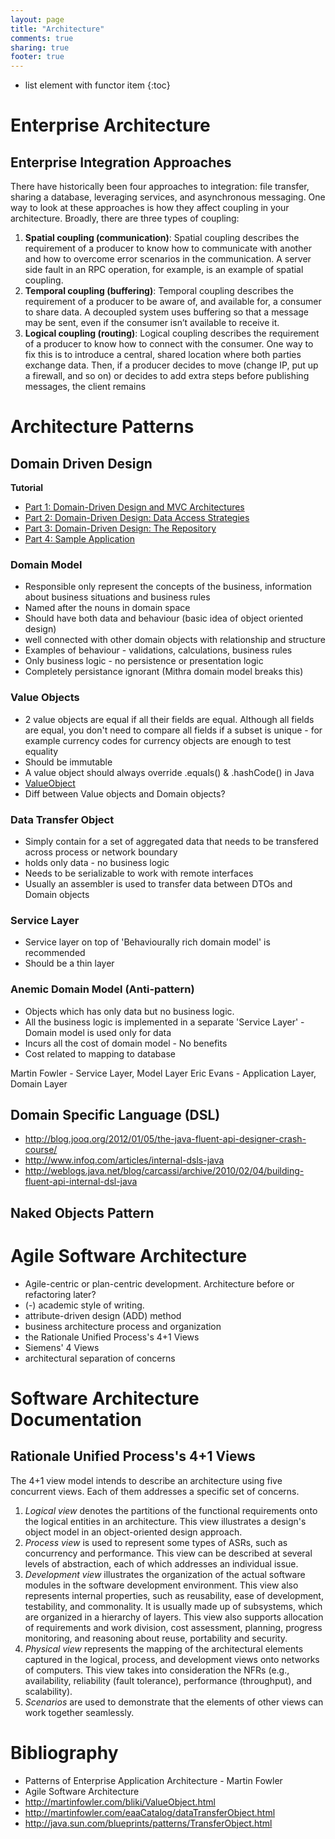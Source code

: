 ```yaml
---
layout: page
title: "Architecture"
comments: true
sharing: true
footer: true
---
```


* list element with functor item
{:toc}


# Enterprise Architecture

## Enterprise Integration Approaches

There have historically been four approaches to integration: file transfer, sharing a database, leveraging services, and asynchronous messaging. One way to look at these approaches is how they affect coupling in your architecture. Broadly, there are three types of coupling:

1. **Spatial coupling (communication)**: Spatial coupling describes the requirement of a producer to know how to communicate with another and how to overcome error scenarios in the communication. A server side fault in an RPC operation, for example, is an example of spatial coupling.
2. **Temporal coupling (buffering)**: Temporal coupling describes the requirement of a producer to be aware of, and available for, a consumer to share data. A decoupled system uses buffering so that a message may be sent, even if the consumer isn’t available to receive it.
3. **Logical coupling (routing)**: Logical coupling describes the requirement of a producer to know how to connect with the consumer. One way to fix this is to introduce a central, shared location where both parties exchange data. Then, if a producer decides to move (change IP, put up a firewall, and so on) or decides to add extra steps before publishing messages, the client remains


# Architecture Patterns

## Domain Driven Design

**Tutorial**

* [Part 1: Domain-Driven Design and MVC Architectures](http://blog.fedecarg.com/2009/03/11/domain-driven-design-and-mvc-architectures/)
* [Part 2: Domain-Driven Design: Data Access Strategies](http://blog.fedecarg.com/2009/03/12/domain-driven-design-and-data-access-strategies/)
* [Part 3: Domain-Driven Design: The Repository](http://blog.fedecarg.com/2009/03/15/domain-driven-design-the-repository/)
* [Part 4: Sample Application](http://blog.fedecarg.com/2009/03/22/domain-driven-design-sample-application/)

### Domain Model

* Responsible only represent the concepts of the business, information about business situations and business rules
* Named after the nouns in domain space
* Should have both data and behaviour (basic idea of object oriented design)
* well connected with other domain objects with relationship and structure
* Examples of behaviour - validations, calculations, business rules
* Only business logic - no persistence or presentation logic
* Completely persistance ignorant (Mithra domain model breaks this)

### Value Objects

* 2 value objects are equal if all their fields are equal. Although all fields are equal, you don't need to compare all fields if a subset is unique - for example currency codes for currency objects are enough to test equality
* Should be immutable
* A value object should always override .equals() & .hashCode() in Java
* [ValueObject](http://c2.com/cgi/wiki?ValueObject)
* Diff between Value objects and Domain objects?

### Data Transfer Object

* Simply contain for a set of aggregated data that needs to be transfered across process or network boundary
* holds only data - no business logic
* Needs to be serializable to work with remote interfaces
* Usually an assembler is used to transfer data between DTOs and Domain objects

### Service Layer

* Service layer on top of 'Behaviourally rich domain model' is recommended
* Should be a thin layer

### Anemic Domain Model (Anti-pattern)

* Objects which has only data but no business logic. 
* All the business logic is implemented in a separate 'Service Layer' - Domain model is used only for data
* Incurs all the cost of domain model - No benefits
* Cost related to mapping to database


Martin Fowler - Service Layer, Model Layer
Eric Evans - Application Layer, Domain Layer


## Domain Specific Language (DSL)

* http://blog.jooq.org/2012/01/05/the-java-fluent-api-designer-crash-course/
* http://www.infoq.com/articles/internal-dsls-java
* http://weblogs.java.net/blog/carcassi/archive/2010/02/04/building-fluent-api-internal-dsl-java

## Naked Objects Pattern


# Agile Software Architecture

* Agile-centric or plan-centric development. Architecture before or refactoring later?
* (-) academic style of writing. 
* attribute-driven design (ADD) method 
* business architecture process and organization
* the Rationale Unified Process's 4+1 Views 
* Siemens' 4 Views 
* architectural separation of concerns

# Software Architecture Documentation

## Rationale Unified Process's 4+1 Views

The 4+1 view model intends to describe an architecture using five concurrent views. Each of them addresses a specific set of concerns.

1. *Logical view* denotes the partitions of the functional requirements onto the logical entities in an architecture. This view illustrates a design's object model in an object-oriented design approach.
2. *Process view* is used to represent some types of ASRs, such as concurrency and performance. This view can be described at several levels of abstraction, each of which addresses an individual issue.
3. *Development view* illustrates the organization of the actual software modules in the software development environment. This view also represents internal properties, such as reusability, ease of development, testability, and commonality. It is usually made up of subsystems, which are organized in a hierarchy of layers. This view also supports allocation of requirements and work division, cost assessment, planning, progress monitoring, and reasoning about reuse, portability and security.
4. *Physical view* represents the mapping of the architectural elements captured in the logical, process, and development views onto networks of computers. This view takes into consideration the NFRs (e.g., availability, reliability (fault tolerance), performance (throughput), and scalability).
5. *Scenarios* are used to demonstrate that the elements of other views can work together seamlessly.

# Bibliography

* Patterns of Enterprise Application Architecture - Martin Fowler 
* Agile Software Architecture
* http://martinfowler.com/bliki/ValueObject.html
* http://martinfowler.com/eaaCatalog/dataTransferObject.html
* http://java.sun.com/blueprints/patterns/TransferObject.html
